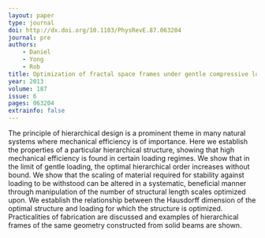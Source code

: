 ```yaml
---
layout: paper
type: journal
doi: http://dx.doi.org/10.1103/PhysRevE.87.063204
journal: pre
authors:
    - Daniel
    - Yong
    - Rob
title: Optimization of fractal space frames under gentle compressive load
year: 2013
volume: 187
issue: 6
pages: 063204
extrainfo: false
---
```


The principle of hierarchical design is a prominent theme in many natural systems where mechanical efficiency is of importance. Here we establish the properties of a particular hierarchical structure, showing that high mechanical efficiency is found in certain loading regimes. We show that in the limit of gentle loading, the optimal hierarchical order increases without bound. We show that the scaling of material required for stability against loading to be withstood can be altered in a systematic, beneficial manner through manipulation of the number of structural length scales optimized upon. We establish the relationship between the Hausdorff dimension of the optimal structure and loading for which the structure is optimized. Practicalities of fabrication are discussed and examples of hierarchical frames of the same geometry constructed from solid beams are shown.
